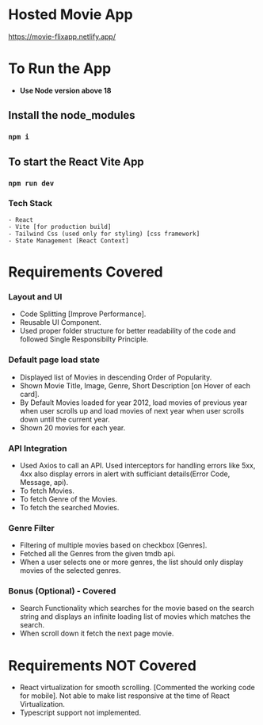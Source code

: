 # Hosted Movie App
https://movie-flixapp.netlify.app/

# To Run the App

- **Use Node version above 18**

## Install the node_modules
### `npm i`


## To start the React Vite App
### `npm run dev`


### Tech Stack
```
- React
- Vite [for production build]
- Tailwind Css (used only for styling) [css framework]
- State Management [React Context]
```

# Requirements Covered

### Layout and UI
- Code Splitting [Improve Performance].
- Reusable UI Component.
- Used proper folder structure for better readability of the code and followed Single Responsibilty Principle.


### Default page load state
- Displayed list of Movies in descending Order of Popularity.
- Shown Movie Title, Image, Genre, Short Description [on Hover of each card].
- By Default Movies loaded for year 2012, load movies of previous year when user scrolls up and load movies of next year when user scrolls down until the current year.
- Shown 20 movies for each year.

### API Integration
- Used Axios to call an API. Used interceptors for handling errors like 5xx, 4xx also display errors in alert with sufficiant details(Error Code, Message, api).
- To fetch Movies.
- To fetch Genre of the Movies.
- To fetch the searched Movies.

### Genre Filter
- Filtering of multiple movies based on checkbox [Genres].
- Fetched all the Genres from the given tmdb api.
- When a user selects one or more genres, the list should only display movies of
the selected genres.

### Bonus (Optional) - Covered
- Search Functionality which searches for the movie based on the search string
and displays an infinite loading list of movies which matches the search.
- When scroll down it fetch the next page movie.


# Requirements NOT Covered
- React virtualization for smooth scrolling. [Commented the working code for mobile]. Not able to make list responsive at the time of React Virtualization.
- Typescript support not implemented.